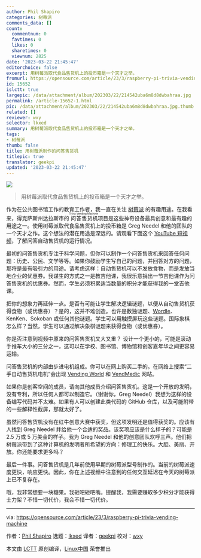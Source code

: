 ```yaml
---
author: Phil Shapiro
categories: 树莓派
comments_data: []
count:
  commentnum: 0
  favtimes: 0
  likes: 0
  sharetimes: 0
  viewnum: 2825
date: '2023-03-22 21:45:47'
editorchoice: false
excerpt: 用树莓派取代食品售货机上的投币箱是一个天才之举。
fromurl: https://opensource.com/article/23/3/raspberry-pi-trivia-vending-machine
id: 15652
islctt: true
largepic: /data/attachment/album/202303/22/214542uba6m8d8dwbahraa.jpg
permalink: /article-15652-1.html
pic: /data/attachment/album/202303/22/214542uba6m8d8dwbahraa.jpg.thumb.jpg
related: []
reviewer: wxy
selector: lkxed
summary: 用树莓派取代食品售货机上的投币箱是一个天才之举。
tags:
- 树莓派
thumb: false
title: 用树莓派制作的问答售货机
titlepic: true
translator: geekpi
updated: '2023-03-22 21:45:47'
---
```


![](/data/attachment/album/202303/22/214542uba6m8d8dwbahraa.jpg)



> 
> 用树莓派取代食品售货机上的投币箱是一个天才之举。
> 
> 
> 


作为在公共图书馆工作的教育工作者，我一直在关注 [树莓派](https://opensource.com/resources/raspberry-pi) 的有趣用途。在我看来，得克萨斯州达拉斯市的<ruby> 问答售货机 <rt>  Trivia Vending Machine </rt></ruby>项目是这些神奇设备最具创意和最有趣的用途之一。使用树莓派取代食品售货机上的投币箱是 Greg Needel 和他的团队的一个天才之作。这个想法的潜在用途是深远的。请观看下面这个 [YouTube 短视频](https://www.youtube.com/watch?v=pDOhk-YAhys)，了解问答自动售货机的运行情况。






最初的问答售货机专注于科学问题，但你可以制作一个问答售货机来回答任何问题：历史、公民、文学等等。如果你鼓励学生写自己的问题，并回答对方的问题，那将是最有吸引力的用途。请考虑这样：自动售货机可以不发放食物，而是发放当地企业的优惠券。我谋生的方式之一是教吉他课，我很乐意捐出一节吉他课作为问答售货机的优惠券。然而，学生必须积累适当数量的积分才能获得我的一堂吉他课。


把你的想象力再延伸一点。是否有可能让学生解决逻辑谜题，以便从自动售货机获得食物（或优惠券）？是的，这并不难创造。也许是数独谜题、[Wordle](https://opensource.com/article/22/1/word-game-linux-command-line)、KenKen、Sokoban 或任何其他谜题。学生可以用触摸屏玩这些谜题。国际象棋怎么样？当然，学生可以通过解决象棋谜题来获得食物（或优惠券）。


你是否注意到视频中原来的问答售货机又大又重？ 设计一个更小的，可能是滚动手推车大小的三分之一，这可以在学校、图书馆、博物馆和创客嘉年华之间更容易运输。


问答售货机的内部由步进电机组成。你可以在网上购买二手的。在网络上搜索“二手自动售货机电机”会出现 [Vending World](https://vendingworld.com/small-vending-parts/vending-machine-motors-small-parts) 和 [VendMedic](https://www.vendmedic.com/product-category/vending-parts/vend-motors/) 网站。


如果你是创客空间的成员，请向其他成员介绍问答售货机。这是一个开放的发明，没有专利，所以任何人都可以制造它。（谢谢你，Greg Needel）我想为这样的设备编写代码并不太难。如果有人可以创建此类代码的 GitHub 仓库，以及可能附带的一些解释性截屏，那就太好了。


虽然问答售货机没有在红牛创意大赛中获奖，但这项发明还是值得获奖的。应该有人找到 Greg Needel 并给他一个合适的奖品。该奖项应该是什么样子的？可能是 2.5 万或 5 万美金的样子。我为 Greg Needel 和他的创意团队欢呼三声。他们把树莓派带到了这种计算机的发明者所希望的方向：修理工的快乐。大胆、美丽、开放。你还能要求更多吗？


最后一件事。问答售货机是几年前使用早期的树莓派型号制作的。当前的树莓派速度更快，响应更快。因此，你在上述视频中注意到的任何交互延迟在今天的树莓派上已不复存在。


哦，我非常想要一块糖果。我砸吧砸吧嘴。提醒我，我需要赚取多少积分才能获得士力架？不惜一切代价，我会不惜一切代价。




---


via: <https://opensource.com/article/23/3/raspberry-pi-trivia-vending-machine>


作者：[Phil Shapiro](https://opensource.com/users/pshapiro) 选题：[lkxed](https://github.com/lkxed/) 译者：[geekpi](https://github.com/geekpi) 校对：[wxy](https://github.com/wxy)


本文由 [LCTT](https://github.com/LCTT/TranslateProject) 原创编译，[Linux中国](https://linux.cn/) 荣誉推出